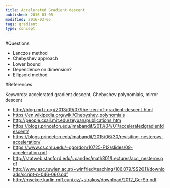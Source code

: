 ```yaml
---
title: Accelerated Gradient descent
published: 2016-03-05
modified: 2016-03-05
tags: gradient
type: concept
---
```



#Questions

* Lanczos method
* Chebyshev approach
* Lower bound
* Dependence on dimension?
* Ellipsoid method

#References

Keywords: accelerated gradient descent, Chebyshev polynomials, mirror descent

* http://blog.mrtz.org/2013/09/07/the-zen-of-gradient-descent.html
* https://en.wikipedia.org/wiki/Chebyshev_polynomials
* http://people.csail.mit.edu/zeyuan/publications.htm
* https://blogs.princeton.edu/imabandit/2013/04/01/acceleratedgradientdescent/
* https://blogs.princeton.edu/imabandit/2015/06/30/revisiting-nesterovs-acceleration/
* https://www.cs.cmu.edu/~ggordon/10725-F12/slides/09-acceleration.pdf
* http://statweb.stanford.edu/~candes/math301/Lectures/acc_nesterov.pdf
* http://www.asc.tuwien.ac.at/~winfried/teaching/106.079/SS2011/downloads/script-p-046-060.pdf
* http://msekce.karlin.mff.cuni.cz/~strakos/download/2012_GerStr.pdf
